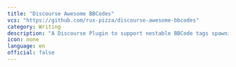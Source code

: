 ```yaml
---
title: "Discourse Awesome BBCodes"
vcs: "https://github.com/rux-pizza/discourse-awesome-bbcodes"
category: Writing
description: "A Discourse Plugin to support nestable BBCode tags spawning across multiple paragraphs in your posts."
icon: none
language: en
official: false
---
```

